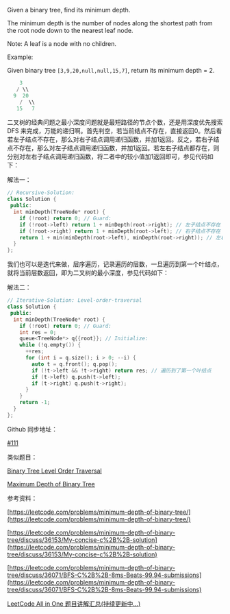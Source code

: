 Given a binary tree, find its minimum depth.

The minimum depth is the number of nodes along the shortest path from the root node down to the nearest leaf node.

Note: A leaf is a node with no children.

Example:

Given binary tree `[3,9,20,null,null,15,7]`, return its minimum depth = 2.

```cpp
    3
   / \\
  9  20
    /  \\
   15   7
```

二叉树的经典问题之最小深度问题就是最短路径的节点个数，还是用深度优先搜索 DFS 来完成，万能的递归啊。首先判空，若当前结点不存在，直接返回0。然后看若左子结点不存在，那么对右子结点调用递归函数，并加1返回。反之，若右子结点不存在，那么对左子结点调用递归函数，并加1返回。若左右子结点都存在，则分别对左右子结点调用递归函数，将二者中的较小值加1返回即可，参见代码如下：

解法一：

```cpp
// Recursive-Solution:
class Solution {
 public:
  int minDepth(TreeNode* root) {
    if (!root) return 0; // Guard:
    if (!root->left) return 1 + minDepth(root->right); // 左子结点不存在
    if (!root->right) return 1 + minDepth(root->left); // 右子结点不存在
    return 1 + min(minDepth(root->left), minDepth(root->right)); // 左右存在
  }
};
```

我们也可以是迭代来做，层序遍历，记录遍历的层数，一旦遍历到第一个叶结点，就将当前层数返回，即为二叉树的最小深度，参见代码如下：

解法二：

```cpp
// Iterative-Solution: Level-order-traversal
class Solution {
 public:
  int minDepth(TreeNode* root) {
    if (!root) return 0; // Guard:
    int res = 0;
    queue<TreeNode*> q{{root}}; // Initialize:
    while (!q.empty()) {
      ++res;
      for (int i = q.size(); i > 0; --i) {
        auto t = q.front(); q.pop();
        if (!t->left && !t->right) return res; // 遍历到了第一个叶结点
        if (t->left) q.push(t->left);
        if (t->right) q.push(t->right);
      }
    }
    return -1;
  }
};
```

Github 同步地址：

[#111](https://github.com/grandyang/leetcode/issues/111)

类似题目：

[Binary Tree Level Order Traversal](http://www.cnblogs.com/grandyang/p/4051321.html)

[Maximum Depth of Binary Tree](http://www.cnblogs.com/grandyang/p/4051348.html)

参考资料：

[https://leetcode.com/problems/minimum-depth-of-binary-tree/](https://leetcode.com/problems/minimum-depth-of-binary-tree/)

[https://leetcode.com/problems/minimum-depth-of-binary-tree/discuss/36153/My-concise-c%2B%2B-solution](https://leetcode.com/problems/minimum-depth-of-binary-tree/discuss/36153/My-concise-c%2B%2B-solution)

[https://leetcode.com/problems/minimum-depth-of-binary-tree/discuss/36071/BFS-C%2B%2B-8ms-Beats-99.94-submissions](https://leetcode.com/problems/minimum-depth-of-binary-tree/discuss/36071/BFS-C%2B%2B-8ms-Beats-99.94-submissions)

[LeetCode All in One 题目讲解汇总(持续更新中...)](http://www.cnblogs.com/grandyang/p/4606334.html)
